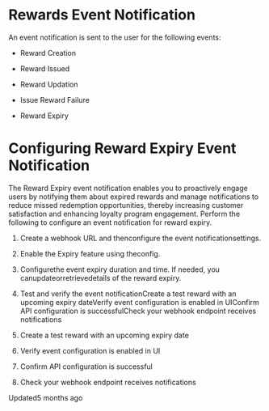 # Rewards Event Notification

An event notification is sent to the user for the following events:

- Reward Creation

- Reward Issued

- Reward Updation

- Issue Reward Failure

- Reward Expiry

# Configuring Reward Expiry Event Notification

The Reward Expiry event notification enables you to proactively engage users by notifying them about expired rewards and manage notifications to reduce missed redemption opportunities, thereby increasing customer satisfaction and enhancing loyalty program engagement. Perform the following to configure an event notification for reward expiry.

1. Create a webhook URL and thenconfigure the event notificationsettings.

2. Enable the Expiry feature using theconfig.

3. Configurethe event expiry duration and time. If needed, you canupdateorretrievedetails of the reward expiry.

4. Test and verify the event notificationCreate a test reward with an upcoming expiry dateVerify event configuration is enabled in UIConfirm API configuration is successfulCheck your webhook endpoint receives notifications

1. Create a test reward with an upcoming expiry date

2. Verify event configuration is enabled in UI

3. Confirm API configuration is successful

4. Check your webhook endpoint receives notifications

Updated5 months ago